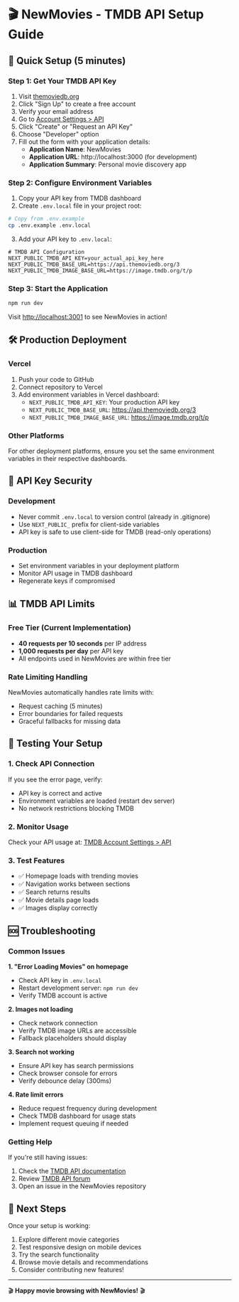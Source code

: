 # 🎬 NewMovies - TMDB API Setup Guide

## 🚀 Quick Setup (5 minutes)

### Step 1: Get Your TMDB API Key

1. Visit [themoviedb.org](https://www.themoviedb.org/)
2. Click "Sign Up" to create a free account
3. Verify your email address
4. Go to [Account Settings > API](https://www.themoviedb.org/settings/api)
5. Click "Create" or "Request an API Key"
6. Choose "Developer" option
7. Fill out the form with your application details:
   - **Application Name**: NewMovies
   - **Application URL**: http://localhost:3000 (for development)
   - **Application Summary**: Personal movie discovery app

### Step 2: Configure Environment Variables

1. Copy your API key from TMDB dashboard
2. Create `.env.local` file in your project root:

```bash
# Copy from .env.example
cp .env.example .env.local
```

3. Add your API key to `.env.local`:

```env
# TMDB API Configuration
NEXT_PUBLIC_TMDB_API_KEY=your_actual_api_key_here
NEXT_PUBLIC_TMDB_BASE_URL=https://api.themoviedb.org/3
NEXT_PUBLIC_TMDB_IMAGE_BASE_URL=https://image.tmdb.org/t/p
```

### Step 3: Start the Application

```bash
npm run dev
```

Visit [http://localhost:3001](http://localhost:3001) to see NewMovies in action!

## 🛠️ Production Deployment

### Vercel

1. Push your code to GitHub
2. Connect repository to Vercel
3. Add environment variables in Vercel dashboard:
   - `NEXT_PUBLIC_TMDB_API_KEY`: Your production API key
   - `NEXT_PUBLIC_TMDB_BASE_URL`: https://api.themoviedb.org/3
   - `NEXT_PUBLIC_TMDB_IMAGE_BASE_URL`: https://image.tmdb.org/t/p

### Other Platforms

For other deployment platforms, ensure you set the same environment variables in their respective dashboards.

## 🔐 API Key Security

### Development

- Never commit `.env.local` to version control (already in .gitignore)
- Use `NEXT_PUBLIC_` prefix for client-side variables
- API key is safe to use client-side for TMDB (read-only operations)

### Production

- Set environment variables in your deployment platform
- Monitor API usage in TMDB dashboard
- Regenerate keys if compromised

## 📊 TMDB API Limits

### Free Tier (Current Implementation)

- **40 requests per 10 seconds** per IP address
- **1,000 requests per day** per API key
- All endpoints used in NewMovies are within free tier

### Rate Limiting Handling

NewMovies automatically handles rate limits with:

- Request caching (5 minutes)
- Error boundaries for failed requests
- Graceful fallbacks for missing data

## 🧪 Testing Your Setup

### 1. Check API Connection

If you see the error page, verify:

- API key is correct and active
- Environment variables are loaded (restart dev server)
- No network restrictions blocking TMDB

### 2. Monitor Usage

Check your API usage at:
[TMDB Account Settings > API](https://www.themoviedb.org/settings/api)

### 3. Test Features

- ✅ Homepage loads with trending movies
- ✅ Navigation works between sections
- ✅ Search returns results
- ✅ Movie details page loads
- ✅ Images display correctly

## 🆘 Troubleshooting

### Common Issues

**1. "Error Loading Movies" on homepage**

- Check API key in `.env.local`
- Restart development server: `npm run dev`
- Verify TMDB account is active

**2. Images not loading**

- Check network connection
- Verify TMDB image URLs are accessible
- Fallback placeholders should display

**3. Search not working**

- Ensure API key has search permissions
- Check browser console for errors
- Verify debounce delay (300ms)

**4. Rate limit errors**

- Reduce request frequency during development
- Check TMDB dashboard for usage stats
- Implement request queuing if needed

### Getting Help

If you're still having issues:

1. Check the [TMDB API documentation](https://developer.themoviedb.org/docs)
2. Review [TMDB API forum](https://www.themoviedb.org/talk/category/5047958519c29526b50017d6)
3. Open an issue in the NewMovies repository

## 🎯 Next Steps

Once your setup is working:

1. Explore different movie categories
2. Test responsive design on mobile devices
3. Try the search functionality
4. Browse movie details and recommendations
5. Consider contributing new features!

---

🎬 **Happy movie browsing with NewMovies!** 🎬
